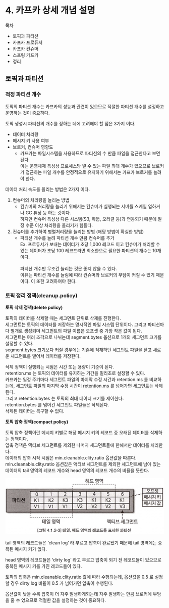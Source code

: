 # 4. 카프카 상세 개념 설명
목차

- 토픽과 파티션
- 카프카 프로듀서
- 카프카 컨슈머
- 스프링 카프카
- 정리

## 토픽과 파티션

### 적정 파티션 개수

토픽의 파티션 개수는 카프카의 성능과 관련이 있으므로 적절한 파티션 개수를 설정하고 운영하는 것이 중요하다.

토픽 생성시 파티션의 개수를 정하는 데에 고려해야 할 점은 3가지 이다.

- 데이터 처리량
- 메시지 키 사용 여부
- 브로커, 컨슈머 영향도
    - 카프카는 파일시스템을 사용하므로 파티션의 수 만큼 파일을 접근한다고 보면 된다.</br>
      이는 운영체제 특성상 프로세스당 열 수 있는 파일 최대 개수가 있으므로 브로커가 접근하는 파일 개수를 안정적으로 유지하기 위해서는 카프카 브로커를 늘려야 한다.</br>

데이터 처리 속도를 올리는 방법은 2가지 이다.

1. 컨슈머의 처리량을 늘리는 방법
    - 컨슈머의 처리량을 늘리기 위해서는 컨슈머가 실행되는 서버를 스케일 업하거나 GC 튜닝 등 하는 것이다.</br>
      하지만 컨슈머 특성상 다른 시스템(S3, 하둡, 오라클 등)과 연동되기 때문에 일정 수준 이상 처리량을 올리기가 힘들다.</br>
2. 컨슈머를 추가하여 병렬처리량을 늘리는 방법 (해당 방법이 확실한 방법)
    - 파티션 개수를 늘려 파티션 개수 만큼 컨슈머를 추가</br>
      Ex. 프로듀서가 보내는 데이터가 초당 1,000 레코드 이고 컨슈머가 처리할 수 있는 데이터가 초당 100 레코드라면 최소한으로 필요한 파티션의 개수는 10개이다.</br></br>
      파티션 개수만 무조건 늘리는 것은 좋지 않을 수 있다.</br>
      이유는 파티션 개수를 늘림에 따라 컨슈머와 브로커의 부담이 커질 수 있기 때문이다. 이 또한 고려하여야 한다.

### 토픽 정리 정책(cleanup.policy)

**토픽 삭제 정책(delete policy)**

토픽의 데이터를 삭제할 때는 세그먼트 단위로 삭제를 진행한다.</br>
세그먼트는 토픽의 데이터를 저장하는 명시적인 파일 시스템 단위이다. 그리고 파티션마다 별개로 생성되며 세그먼트의 파일 이름은 오프셋 중 가장 작은 값이 된다.</br>
세그먼트는 여러 조각으로 나뉘는데 segment.bytes 옵션으로 1개의 세그먼트 크기를 설정할 수 있다.</br>
segment.bytes 크기보다 커질 경우에는 기존에 적재하던 세그먼트 파일을 닫고 새로운 새그먼트를 열어서 데이터를 저장한다.</br>

삭제 정책이 실행되는 시점은 시간 또는 용량이 기준이 된다.</br>
retention.ms 는 토픽의 데이터를 유지하는 기간을 밀리초로 설정할 수 있다.</br>
카프카는 일정 주기마다 세그먼트 파일의 마지막 수정 시간과 retention.ms 를 비교하는데, 세그먼트 파일의 마지막 수정 시간이 retention.ms 를 넘어가면 세그먼트는 삭제된다.</br>
그리고 retention.bytes 는 토픽의 최대 데이터 크기를 제어한다.</br>
retention.bytes 를 넘어간 세그먼트 파일들은 삭제된다.</br>
삭제된 데이터는 복구할 수 없다.</br>

**토픽 압축 정책(compact policy)**

토픽 압축 정책이란 메시지 키별로 해당 메시지 키의 레코드 중 오래된 데이터를 삭제하는 정책이다.</br>
압축 정책은 액티브 세그먼트를 제외한 나머지 세그먼트들에 한해서만 데이터를 처리한다.</br>
데이터의 압축 시작 시점은 min.cleanable.clity.ratio 옵션값을 따른다.</br>
min.cleanable.clity.ratio 옵션값은 액티브 세그먼트를 제외한 세그먼트에 남아 있는 데이터의 tail 영역의 레코드 개수와 head 영역의 레코드 개수의 비율을 뜻한다.</br>

<img src="/img/4.1.2-3.png" width="1000px;">

tail 영역의 레코드들은 ‘clean log’ 라 부르고 압축이 완료됐기 때문에 tail 영역에는 중복된 메시지 키가 없다.

head 영역의 레코드들은 ‘dirty log’ 라고 부르고 압축이 되기 전 레코드들이 있으므로 중복된 메시지 키를 가진 레코드들이 있다.

토픽의 압축은 min.cleanable.clity.ratio 값에 따라 수행되는데, 옵션값을 0.5 로 설정할 경우 dirty log 비율이 0.5 가 넘어가면 압축이 수행된다.

옵션값이 낮을 수록 압축이 더 자주 발생하게되는데 자주 발생하는 만큼 브로커에 부담을 줄 수 었으므로 적절한 값을 설정하는 것이 중요하다.
